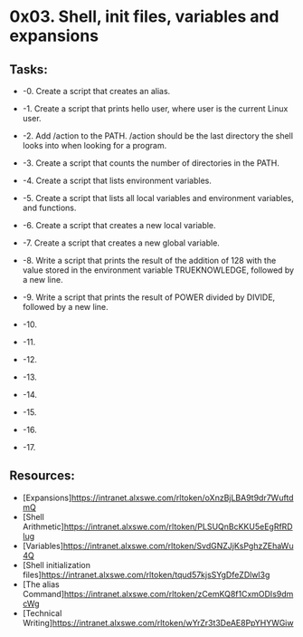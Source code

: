 # 0x03. Shell, init files, variables and expansions

## Tasks:
* -0. Create a script that creates an alias.
 
* -1. Create a script that prints hello user, where user is the current Linux user.

* -2. Add /action to the PATH. /action should be the last directory the shell looks into when looking for a program.

* -3. Create a script that counts the number of directories in the PATH.

* -4. Create a script that lists environment variables.

* -5. Create a script that lists all local variables and environment variables, and functions.

* -6. Create a script that creates a new local variable.

* -7. Create a script that creates a new global variable.

* -8. Write a script that prints the result of the addition of 128 with the value stored
in the environment variable TRUEKNOWLEDGE, followed by a new line.

* -9. Write a script that prints the result of POWER divided by DIVIDE, followed by a new line.

* -10.

* -11.

* -12.

* -13.

* -14.

* -15.

* -16.

* -17.



## Resources:
* [Expansions]https://intranet.alxswe.com/rltoken/oXnzBjLBA9t9dr7WuftdmQ
* [Shell Arithmetic]https://intranet.alxswe.com/rltoken/PLSUQnBcKKU5eEgRfRDlug
* [Variables]https://intranet.alxswe.com/rltoken/SvdGNZJjKsPghzZEhaWu4Q
* [Shell initialization files]https://intranet.alxswe.com/rltoken/tqud57kjsSYgDfeZDlwl3g
* [The alias Command]https://intranet.alxswe.com/rltoken/zCemKQ8f1CxmODIs9dmcWg
* [Technical Writing]https://intranet.alxswe.com/rltoken/wYrZr3t3DeAE8PpYHYWGiw
